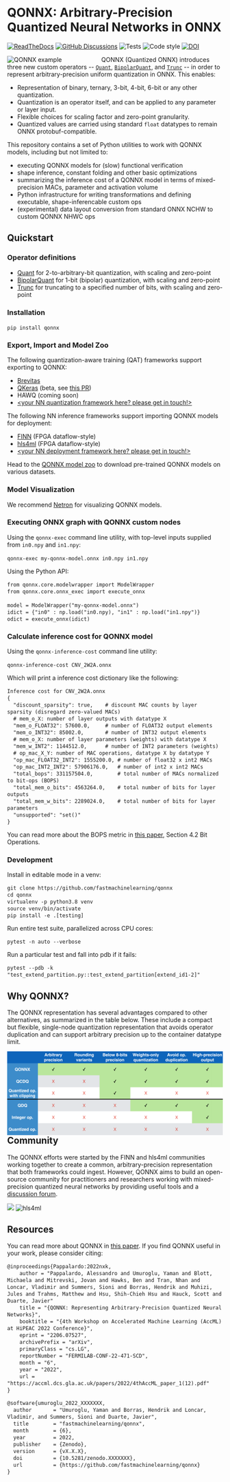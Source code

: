 # QONNX: Arbitrary-Precision Quantized Neural Networks in ONNX

[![ReadTheDocs](https://readthedocs.org/projects/qonnx/badge/?version=latest&style=plastic)](http://qonnx.readthedocs.io/)
[![GitHub Discussions](https://img.shields.io/github/discussions/fastmachinelearning/qonnx)](https://github.com/fastmachinelearning/qonnx/discussions)
![Tests](https://github.com/fastmachinelearning/qonnx/actions/workflows/test.yml/badge.svg)
![Code style](https://img.shields.io/badge/code%20style-black-000000.svg)
[![DOI](https://zenodo.org/badge/DOI/10.5281/zenodo.XXXXXXX.svg)](https://doi.org/10.5281/zenodo.XXXXXXX)

<img align="left" src="https://xilinx.github.io/finn/img/TFC_1W2A.onnx.png" alt="QONNX example" style="margin-right: 20px" width="200"/>


QONNX (Quantized ONNX) introduces three new custom operators -- [`Quant`](docs/qonnx-custom-ops/quant_op.md), [`BipolarQuant`](docs/qonnx-custom-ops/bipolar_quant_op.md), and [`Trunc`](docs/qonnx-custom-ops/trunc_op.md) -- in order to represent arbitrary-precision uniform quantization in ONNX. This enables:
* Representation of binary, ternary, 3-bit, 4-bit, 6-bit or any other quantization.
* Quantization is an operator itself, and can be applied to any parameter or layer input.
* Flexible choices for scaling factor and zero-point granularity.
* Quantized values are carried using standard `float` datatypes to remain ONNX protobuf-compatible.

This repository contains a set of Python utilities to work with QONNX models, including but not limited to:
* executing QONNX models for (slow) functional verification
* shape inference, constant folding and other basic optimizations
* summarizing the inference cost of a QONNX model in terms of mixed-precision MACs, parameter and activation volume
* Python infrastructure for writing transformations and defining executable, shape-inferencable custom ops
* (experimental) data layout conversion from standard ONNX NCHW to custom QONNX NHWC ops

## Quickstart

### Operator definitions

* [Quant](docs/qonnx-custom-ops/quant_op.md) for 2-to-arbitrary-bit quantization, with scaling and zero-point
* [BipolarQuant](docs/qonnx-custom-ops/bipolar_quant_op.md)  for 1-bit (bipolar) quantization, with scaling and zero-point
* [Trunc](docs/qonnx-custom-ops/trunc_op.md) for truncating to a specified number of bits, with scaling and zero-point

### Installation

`pip install qonnx`

### Export, Import and Model Zoo

The following quantization-aware training (QAT) frameworks support exporting to QONNX:

* [Brevitas](https://github.com/Xilinx/brevitas)
* [QKeras](https://github.com/google/qkeras) (beta, see [this PR](https://github.com/fastmachinelearning/qonnx/pull/7))
* HAWQ (coming soon)
* [<your NN quantization framework here? please get in touch!>](https://github.com/fastmachinelearning/qonnx/discussions)

The following NN inference frameworks support importing QONNX models for deployment:

* [FINN](https://github.com/Xilinx/finn) (FPGA dataflow-style)
* [hls4ml](https://github.com/fastmachinelearning/hls4ml) (FPGA dataflow-style)
* [<your NN deployment framework here? please get in touch!>](https://github.com/fastmachinelearning/qonnx/discussions)

Head to the [QONNX model zoo](https://github.com/fastmachinelearning/QONNX_model_zoo) to download pre-trained QONNX models on various datasets.

### Model Visualization

We recommend [Netron](https://netron.app/) for visualizing QONNX models.

### Executing ONNX graph with QONNX custom nodes

Using the `qonnx-exec` command line utility, with top-level inputs supplied from `in0.npy` and `in1.npy`:

`qonnx-exec my-qonnx-model.onnx in0.npy in1.npy`

Using the Python API:

```
from qonnx.core.modelwrapper import ModelWrapper
from qonnx.core.onnx_exec import execute_onnx

model = ModelWrapper("my-qonnx-model.onnx")
idict = {"in0" : np.load("in0.npy), "in1" : np.load("in1.npy")}
odict = execute_onnx(idict)
```

### Calculate inference cost for QONNX model

Using the `qonnx-inference-cost` command line utility:

`qonnx-inference-cost CNV_2W2A.onnx`

Which will print a inference cost dictionary like the following:

```
Inference cost for CNV_2W2A.onnx
{
  "discount_sparsity": true,    # discount MAC counts by layer sparsity (disregard zero-valued MACs)
  # mem_o_X: number of layer outputs with datatype X
  "mem_o_FLOAT32": 57600.0,     # number of FLOAT32 output elements
  "mem_o_INT32": 85002.0,       # number of INT32 output elements
  # mem_o_X: number of layer parameters (weights) with datatype X
  "mem_w_INT2": 1144512.0,      # number of INT2 parameters (weights)
  # op_mac_X_Y: number of MAC operations, datatype X by datatype Y
  "op_mac_FLOAT32_INT2": 1555200.0, # number of float32 x int2 MACs
  "op_mac_INT2_INT2": 57906176.0,   # number of int2 x int2 MACs
  "total_bops": 331157504.0,        # total number of MACs normalized to bit-ops (BOPS)
  "total_mem_o_bits": 4563264.0,    # total number of bits for layer outputs
  "total_mem_w_bits": 2289024.0,    # total number of bits for layer parameters
  "unsupported": "set()"
}
```

You can read more about the BOPS metric in [this paper](https://www.frontiersin.org/articles/10.3389/frai.2021.676564/full), Section 4.2 Bit Operations.

### Development

Install in editable mode in a venv:

```
git clone https://github.com/fastmachinelearning/qonnx
cd qonnx
virtualenv -p python3.8 venv
source venv/bin/activate
pip install -e .[testing]
```

Run entire test suite, parallelized across CPU cores:
```
pytest -n auto --verbose
```

Run a particular test and fall into pdb if it fails:
```
pytest --pdb -k "test_extend_partition.py::test_extend_partition[extend_id1-2]"
```

## Why QONNX?

The QONNX representation has several advantages compared to other alternatives, as summarized in the table below.
These include a compact but flexible, single-node quantization representation that avoids operator duplication
and can support arbitrary precision up to the container datatype limit.

<img align="left" src="docs/qonnx-comparison.png" alt="QONNX comparison table" style="margin-right: 20px" />

## Community

The QONNX efforts were started by the FINN and hls4ml communities working together to create a common, arbitrary-precision representation that both frameworks could ingest. However, QONNX aims to build an open-source community for practitioners and researchers working with mixed-precision quantized neural networks by providing useful tools and a [discussion forum](https://github.com/fastmachinelearning/qonnx/discussions).

<div>
<img src=https://raw.githubusercontent.com/Xilinx/finn/github-pages/docs/img/finn-logo.png height=100/>
<img src="https://fastmachinelearning.github.io/hls4ml/img/logo.jpg" alt="hls4ml" height="128"/>
</div>

## Resources

You can read more about QONNX in [this paper](https://arxiv.org/abs/2206.07527). If you find QONNX useful in your work, please consider citing:

```
@inproceedings{Pappalardo:2022nxk,
    author = "Pappalardo, Alessandro and Umuroglu, Yaman and Blott, Michaela and Mitrevski, Jovan and Hawks, Ben and Tran, Nhan and Loncar, Vladimir and Summers, Sioni and Borras, Hendrik and Muhizi, Jules and Trahms, Matthew and Hsu, Shih-Chieh Hsu and Hauck, Scott and Duarte, Javier"
    title = "{QONNX: Representing Arbitrary-Precision Quantized Neural Networks}",
    booktitle = "{4th Workshop on Accelerated Machine Learning (AccML) at HiPEAC 2022 Conference}",
    eprint = "2206.07527",
    archivePrefix = "arXiv",
    primaryClass = "cs.LG",
    reportNumber = "FERMILAB-CONF-22-471-SCD",
    month = "6",
    year = "2022",
    url = "https://accml.dcs.gla.ac.uk/papers/2022/4thAccML_paper_1(12).pdf"
}
```
```
@software{umuroglu_2022_XXXXXXX,
  author       = "Umuroglu, Yaman and Borras, Hendrik and Loncar, Vladimir, and Summers, Sioni and Duarte, Javier",
  title        = "fastmachinelearning/qonnx",
  month        = {6},
  year         = 2022,
  publisher    = {Zenodo},
  version      = {vX.X.X},
  doi          = {10.5281/zenodo.XXXXXXX},
  url          = {https://github.com/fastmachinelearning/qonnx}
}
```
